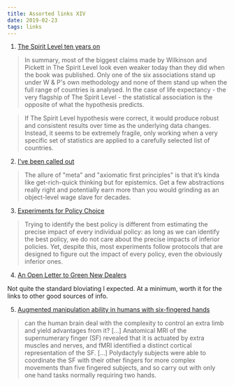 ```yaml
---
title: Assorted links XIV
date: 2019-02-23
tags: links
---
```


1. [The Spirit Level ten years on](http://spiritleveldelusion.blogspot.com/2019/03/the-spirit-level-ten-years-on.html)

> In summary, most of the biggest claims made by Wilkinson and Pickett in The Spirit Level look even weaker today than they did when the book was published. Only one of the six associations stand up under W & P's own methodology and none of them stand up when the full range of countries is analysed. In the case of life expectancy - the very flagship of The Spirit Level - the statistical association is the opposite of what the hypothesis predicts. 

> If The Spirit Level hypothesis were correct, it would produce robust and consistent results over time as the underlying data changes. Instead, it seems to be extremely fragile, only working when a very specific set of statistics are applied to a carefully selected list of countries.

2. [I've been called out](https://twitter.com/backus/status/1110331165007704069)

> The allure of "meta" and "axiomatic first principles" is that it’s kinda like get-rich-quick thinking but for epistemics. Get a few abstractions really right and potentially earn more than you would grinding as an object-level wage slave for decades.

3. [Experiments for Policy Choice](https://phenomenalworld.org/metaresearch/experiments-for-policy-choice)

> Trying to identify the best policy is different from estimating the precise impact of every individual policy: as long as we can identify the best policy, we do not care about the precise impacts of inferior policies. Yet, despite this, most experiments follow protocols that are designed to figure out the impact of every policy, even the obviously inferior ones.

4. [An Open Letter to Green New Dealers](https://niskanencenter.org/blog/an-open-letter-to-green-new-dealers/)

Not quite the standard bloviating I expected. At a minimum, worth it for the links to other good sources of info.

5. [Augmented manipulation ability in humans with six-fingered hands](https://www.nature.com/articles/s41467-019-10306-w)

> can the human brain deal with the complexity to control an extra limb and yield advantages from it? [...] Anatomical MRI of the supernumerary finger (SF) revealed that it is actuated by extra muscles and nerves, and fMRI identified a distinct cortical representation of the SF. [...] Polydactyly subjects were able to coordinate the SF with their other fingers for more complex movements than five fingered subjects, and so carry out with only one hand tasks normally requiring two hands. 

